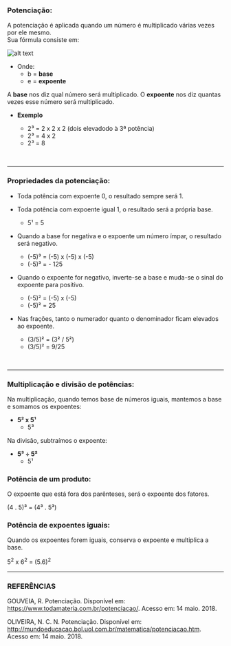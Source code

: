 ### Potenciação:

A potenciação é aplicada quando um número é multiplicado várias vezes por ele mesmo.<br>
Sua fórmula consiste em:

![alt text](https://raw.githubusercontent.com/ranielcsar/Matematica/master/imagens/potencia.png "Fórmula")

* Onde:
	* b = **base**
	* e = **expoente**

A **base** nos diz qual número será multiplicado. O **expoente** nos diz quantas vezes esse número será multiplicado.

* <b>Exemplo</b>

	* 2³ = 2 x 2 x 2 (dois elevadodo à 3ª potência)
	* 2³ = 4 x 2
	* 2³ = 8

<br>

___

### Propriedades da potenciação:

* Toda potência com expoente 0, o resultado sempre será 1.
* Toda potência com expoente igual 1, o resultado será a própria base.

	* 5¹ = 5

* Quando a base for negativa e o expoente um número ímpar, o resultado será negativo.

	* (-5)³ = (-5) x (-5) x (-5)
	* (-5)³ = - 125
	
* Quando o expoente for negativo, inverte-se a base e muda-se o sinal do expoente para positivo.

	* (-5)² = (-5) x (-5)
	* (-5)² = 25

* Nas frações, tanto o numerador quanto o denominador ficam elevados ao expoente.

	* (3/5)² = (3² / 5²)
	* (3/5)² = 9/25

<br>

___

### Multiplicação e divisão de potências:


Na multiplicação, quando temos base de números iguais, mantemos a base e somamos os expoentes:

* <b>5² x 5¹</b>
	* 5³

Na divisão, subtraímos o expoente:

* <b>5³ ÷ 5²</b>
	* 5¹


### Potência de um produto:

O expoente que está fora dos parênteses, será o expoente dos fatores.

(4 . 5)³ = (4³ . 5³)

### Potência de expoentes iguais:

Quando os expoentes forem iguais, conserva o expoente e multiplica a base.

5<sup>2</sup> x 6<sup>2</sup> = (5.6)<sup>2</sup>


___


### REFERÊNCIAS

GOUVEIA, R. Potenciação. Disponível em: <https://www.todamateria.com.br/potenciacao/>. Acesso em: 14 maio. 2018.

OLIVEIRA, N. C. N. Potenciação. Disponível em: <http://mundoeducacao.bol.uol.com.br/matematica/potenciacao.htm>. Acesso em: 14 maio. 2018.
